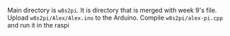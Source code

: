 Main directory is `w8s2pi`. It is directory that is merged with week 9's file. 
Upload `w8s2pi/Alex/Alex.ino` to the Arduino.
Compile `w8s2pi/alex-pi.cpp` and run it in the raspi


